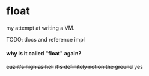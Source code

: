 # float

my attempt at writing a VM.

TODO: docs and reference impl

#### why is it called "float" again?
~~cuz it's high as hell~~ ~~it's definitely not on the ground~~ yes
